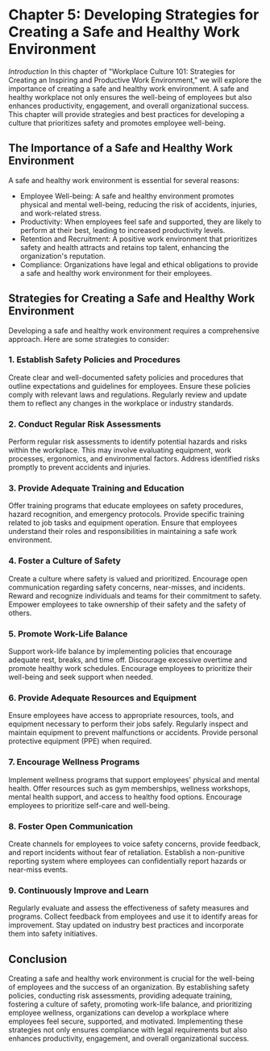 Chapter 5: Developing Strategies for Creating a Safe and Healthy Work Environment
=================================================================================

*Introduction* In this chapter of "Workplace Culture 101: Strategies for Creating an Inspiring and Productive Work Environment," we will explore the importance of creating a safe and healthy work environment. A safe and healthy workplace not only ensures the well-being of employees but also enhances productivity, engagement, and overall organizational success. This chapter will provide strategies and best practices for developing a culture that prioritizes safety and promotes employee well-being.

The Importance of a Safe and Healthy Work Environment
-----------------------------------------------------

A safe and healthy work environment is essential for several reasons:

* Employee Well-being: A safe and healthy environment promotes physical and mental well-being, reducing the risk of accidents, injuries, and work-related stress.
* Productivity: When employees feel safe and supported, they are likely to perform at their best, leading to increased productivity levels.
* Retention and Recruitment: A positive work environment that prioritizes safety and health attracts and retains top talent, enhancing the organization's reputation.
* Compliance: Organizations have legal and ethical obligations to provide a safe and healthy work environment for their employees.

Strategies for Creating a Safe and Healthy Work Environment
-----------------------------------------------------------

Developing a safe and healthy work environment requires a comprehensive approach. Here are some strategies to consider:

### 1. Establish Safety Policies and Procedures

Create clear and well-documented safety policies and procedures that outline expectations and guidelines for employees. Ensure these policies comply with relevant laws and regulations. Regularly review and update them to reflect any changes in the workplace or industry standards.

### 2. Conduct Regular Risk Assessments

Perform regular risk assessments to identify potential hazards and risks within the workplace. This may involve evaluating equipment, work processes, ergonomics, and environmental factors. Address identified risks promptly to prevent accidents and injuries.

### 3. Provide Adequate Training and Education

Offer training programs that educate employees on safety procedures, hazard recognition, and emergency protocols. Provide specific training related to job tasks and equipment operation. Ensure that employees understand their roles and responsibilities in maintaining a safe work environment.

### 4. Foster a Culture of Safety

Create a culture where safety is valued and prioritized. Encourage open communication regarding safety concerns, near-misses, and incidents. Reward and recognize individuals and teams for their commitment to safety. Empower employees to take ownership of their safety and the safety of others.

### 5. Promote Work-Life Balance

Support work-life balance by implementing policies that encourage adequate rest, breaks, and time off. Discourage excessive overtime and promote healthy work schedules. Encourage employees to prioritize their well-being and seek support when needed.

### 6. Provide Adequate Resources and Equipment

Ensure employees have access to appropriate resources, tools, and equipment necessary to perform their jobs safely. Regularly inspect and maintain equipment to prevent malfunctions or accidents. Provide personal protective equipment (PPE) when required.

### 7. Encourage Wellness Programs

Implement wellness programs that support employees' physical and mental health. Offer resources such as gym memberships, wellness workshops, mental health support, and access to healthy food options. Encourage employees to prioritize self-care and well-being.

### 8. Foster Open Communication

Create channels for employees to voice safety concerns, provide feedback, and report incidents without fear of retaliation. Establish a non-punitive reporting system where employees can confidentially report hazards or near-miss events.

### 9. Continuously Improve and Learn

Regularly evaluate and assess the effectiveness of safety measures and programs. Collect feedback from employees and use it to identify areas for improvement. Stay updated on industry best practices and incorporate them into safety initiatives.

Conclusion
----------

Creating a safe and healthy work environment is crucial for the well-being of employees and the success of an organization. By establishing safety policies, conducting risk assessments, providing adequate training, fostering a culture of safety, promoting work-life balance, and prioritizing employee wellness, organizations can develop a workplace where employees feel secure, supported, and motivated. Implementing these strategies not only ensures compliance with legal requirements but also enhances productivity, engagement, and overall organizational success.
